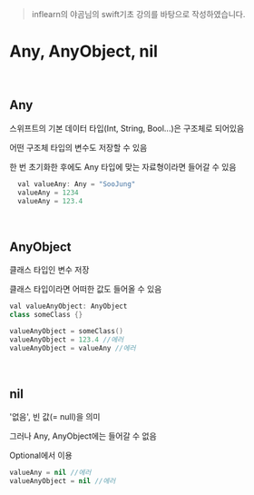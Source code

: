 > inflearn의 야곰님의 swift기초 강의를 바탕으로 작성하였습니다.

# Any, AnyObject, nil
<br>

  
Any
---

스위프트의 기본 데이터 타입(Int, String, Bool...)은 구조체로 되어있음

어떤 구조체 타입의 변수도 저장할 수 있음

한 번 초기화한 후에도 Any 타입에 맞는 자료형이라면 들어갈 수 있음

```swift
  val valueAny: Any = "SooJung"
  valueAny = 1234
  valueAny = 123.4
``` 
<br>

  
  
  
AnyObject 
---------

클래스 타입인 변수 저장

클래스 타입이라면 어떠한 값도 들어올 수 있음

```swift
val valueAnyObject: AnyObject
class someClass {}

valueAnyObject = someClass()
valueAnyObject = 123.4 //에러
valueAnyObject = valueAny //에러
```
<br>



nil
---

'없음', 빈 값(= null)을 의미

그러나 Any, AnyObject에는 들어갈 수 없음

Optional에서 이용

```swift
valueAny = nil //에러
valueAnyObject = nil //에러
```

